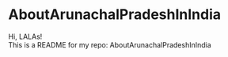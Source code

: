 # AboutArunachalPradeshInIndia
Hi, LALAs!  
This is a README for my repo: AboutArunachalPradeshInIndia

